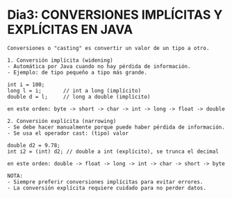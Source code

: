 # Dia3: CONVERSIONES IMPLÍCITAS Y EXPLÍCITAS EN JAVA

    Conversiones o "casting" es convertir un valor de un tipo a otro.

    1. Conversión implícita (widening)
    - Automática por Java cuando no hay pérdida de información.
    - Ejemplo: de tipo pequeño a tipo más grande.
       
    int i = 100;
    long l = i;       // int a long (implícito)
    double d = l;     // long a double (implícito)

    en este orden: byte -> short -> char -> int -> long -> float -> double

    2. Conversión explícita (narrowing)
    - Se debe hacer manualmente porque puede haber pérdida de información.
    - Se usa el operador cast: (tipo) valor
       
    double d2 = 9.78;
    int i2 = (int) d2; // double a int (explícito), se trunca el decimal

    en este orden: double -> float -> long -> int -> char -> short -> byte

    NOTA:
    - Siempre preferir conversiones implícitas para evitar errores.
    - La conversión explícita requiere cuidado para no perder datos.